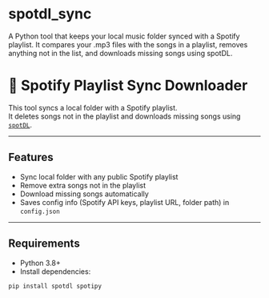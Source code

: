 # spotdl_sync
A Python tool that keeps your local music folder synced with a Spotify playlist. It compares your .mp3 files with the songs in a playlist, removes anything not in the list, and downloads missing songs using spotDL.


# 🎵 Spotify Playlist Sync Downloader

This tool syncs a local folder with a Spotify playlist.  
It deletes songs not in the playlist and downloads missing songs using [`spotDL`](https://github.com/spotDL/spotify-downloader).

---

## Features

- Sync local folder with any public Spotify playlist  
- Remove extra songs not in the playlist  
- Download missing songs automatically  
- Saves config info (Spotify API keys, playlist URL, folder path) in `config.json`  

---

## Requirements

- Python 3.8+  
- Install dependencies:

```bash
pip install spotdl spotipy
